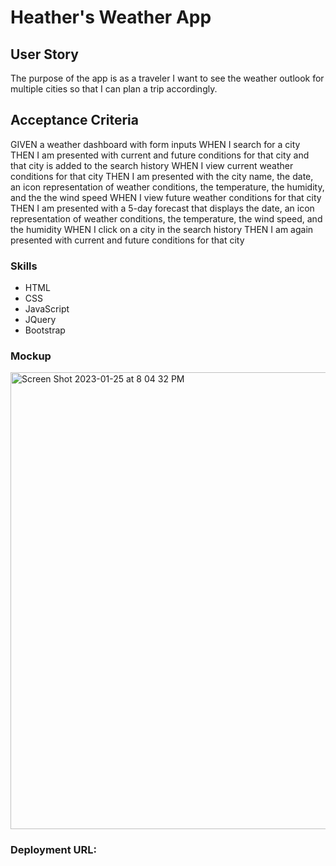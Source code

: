 # Heather's Weather App

## User Story
The purpose of the app is as a traveler I want to see the weather outlook for multiple cities so that I can plan a trip accordingly. 


## Acceptance Criteria
GIVEN a weather dashboard with form inputs
WHEN I search for a city
THEN I am presented with current and future conditions for that city and that city is added to the search history
WHEN I view current weather conditions for that city
THEN I am presented with the city name, the date, an icon representation of weather conditions, the temperature, the humidity, and the the wind speed
WHEN I view future weather conditions for that city
THEN I am presented with a 5-day forecast that displays the date, an icon representation of weather conditions, the temperature, the wind speed, and the humidity
WHEN I click on a city in the search history
THEN I am again presented with current and future conditions for that city

### Skills
* HTML
* CSS
* JavaScript
* JQuery
* Bootstrap


### Mockup 

<img width="731" alt="Screen Shot 2023-01-25 at 8 04 32 PM" src="https://user-images.githubusercontent.com/119267074/214757504-c6a325e6-1f66-44ea-b695-80549d06df6c.png">

### Deployment URL: 


